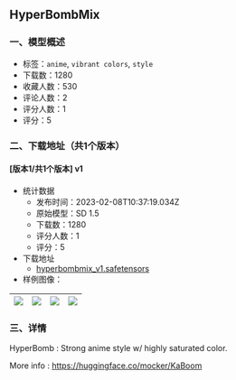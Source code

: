 ## HyperBombMix
### 一、模型概述

- 标签：`anime`, `vibrant colors`, `style`
- 下载数：1280
- 收藏人数：530
- 评论人数：2
- 评分人数：1
- 评分：5

### 二、下载地址（共1个版本）

#### [版本1/共1个版本] v1

- 统计数据
  - 发布时间：2023-02-08T10:37:19.034Z
  - 原始模型：SD 1.5
  - 下载数：1280
  - 评分人数：1
  - 评分：5
- 下载地址
  - [hyperbombmix_v1.safetensors](https://civitai.com/api/download/models/8414)
- 样例图像：

| <img src="https://image.civitai.com/xG1nkqKTMzGDvpLrqFT7WA/f109dca1-7a9a-44ad-5d43-0c8808504b00/width=450/80247.jpeg" /> | <img src="https://image.civitai.com/xG1nkqKTMzGDvpLrqFT7WA/55a24b15-2284-4071-82b9-ca8fa1347300/width=450/82724.jpeg" /> | <img src="https://image.civitai.com/xG1nkqKTMzGDvpLrqFT7WA/a87c4fd0-d386-4ff3-f6f7-a8b565aabb00/width=450/79848.jpeg" /> | <img src="https://image.civitai.com/xG1nkqKTMzGDvpLrqFT7WA/914754cd-336c-4e2f-8459-2d3fa188c200/width=450/79856.jpeg" /> |
| ---- | ---- | ---- | ---- |


### 三、详情
<p>HyperBomb : Strong anime style w/ highly saturated color.</p><p></p><p>More info : <a target="_blank" rel="ugc" href="https://huggingface.co/mocker/KaBoom">https://huggingface.co/mocker/KaBoom</a></p>